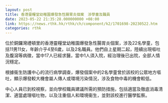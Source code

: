 ```yaml
---
layout: post
title: 香港靈糧堂幼稚園爆發急性腸胃炎個案　涉學童及職員
date: 2023-05-22 21:35:28.000000000 +08:00
link: https://news.rthk.hk/rthk/ch/component/k2/1701698-20230522.htm
categories: rthk
---
```


位於銅鑼灣禮頓里的香港靈糧堂幼稚園爆發急性腸胃炎個案，涉及22名學童，包括11男11女，年齡介乎4至6歲，以及2名職員。他們自上星期二起，陸續出現嘔吐及腹瀉等病徵，當中17人已經求醫，當中1人須入院，經治理後已出院，全部人情況穩定。

根據衞生防護中心的流行病學調查，爆發個案中的2名學童曾於該校的公眾地方嘔吐，顯示爆發較大機會屬人傳人或環境污染情況，涉及食物中毒的機會較低。

中心人員已到校視察，並向學校職員建議所需的預防措施，包括適當及徹底消毒清潔、適當處理嘔吐物，以及注重個人和環境衞生，並對該校進行醫學監察。
